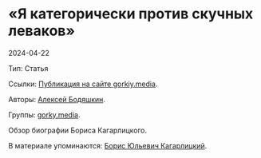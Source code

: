 # «Я категорически против скучных леваков»

2024-04-22

Тип: Статья

Ссылки: [Публикация на сайте gorkiy.media](https://gorky.media/context/ya-kategoricheski-protiv-skuchnyh-levakov/).

Авторы: [Алексей Бодяшкин](5e2843e6-2562-4063-bf61-1b3a0ef310ca.md).

Группы: [gorky.media](ef967ec2-92af-4fcc-8e2f-1c185e413f07.md).

Обзор биографии Бориса Кагарлицкого.

В материале упоминаются: [Борис Юльевич Кагарлицкий](21cea120-c102-4621-93dd-946a9f1ed000.md).
